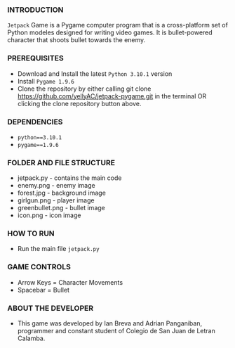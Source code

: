 ### INTRODUCTION
`Jetpack` Game is a Pygame computer program that is a cross-platform set of Python modeles designed for
writing video games. It is bullet-powered character that shoots bullet towards the enemy.

### PREREQUISITES
- Download and Install the latest `Python 3.10.1` version
- Install `Pygame 1.9.6`
- Clone the repository by either calling git clone https://github.com/yellyAC/jetpack-pygame.git 
  in the terminal OR clicking the clone repository button above.

### DEPENDENCIES
- `python==3.10.1`
- `pygame==1.9.6`

### FOLDER AND FILE STRUCTURE
- jetpack.py - contains the main code
- enemy.png - enemy image
- forest.jpg - background image
- girlgun.png - player image
- greenbullet.png - bullet image
- icon.png - icon image

### HOW TO RUN
- Run the main file `jetpack.py`

### GAME CONTROLS 
- Arrow Keys = Character Movements
- Spacebar = Bullet

### ABOUT THE DEVELOPER
- This game was developed by Ian Breva and Adrian Panganiban, programmer and constant student of Colegio de San Juan de Letran Calamba.